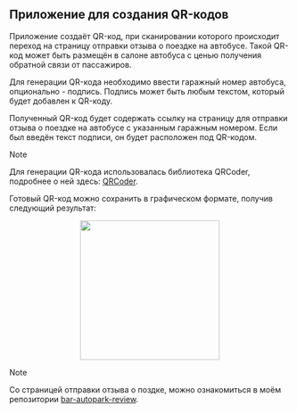 ## Приложение для создания QR-кодов 

Приложение создаёт QR-код, при сканировании которого происходит переход на страницу отправки отзыва о поездке на автобусе. Такой QR-код может быть размещён в салоне автобуса с ценью получения обратной связи от пассажиров.

Для генерации QR-кода необходимо ввести гаражный номер автобуса, опционально - подпись. Подпись может быть любым текстом, который будет добавлен к QR-коду. 

Полученный QR-код будет содержать ссылку на страницу для отправки отзыва о поездке на автобусе с указанным гаражным номером. Если был введён текст подписи, он будет расположен под QR-кодом.

> [!NOTE]
> Для генерации QR-кода использовалась библиотека QRCoder, подробнее о ней здесь: [QRCoder](https://github.com/codebude/QRCoder).

Готовый QR-код можно сохранить в графическом формате, получив следующий результат:

<p align="center">
  <img width="250" src="https://github.com/user-attachments/assets/9c385b4f-9265-457c-af80-dbe491b3b505">
</p>

> [!NOTE]
> Со страницей отправки отзыва о поздке, можно ознакомиться в моём репозитории [bar-autopark-review](https://github.com/MilanaKlimiankova/bar-autopark-review).
